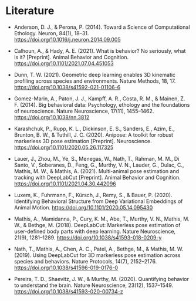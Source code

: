 # Literature

* Anderson, D. J., & Perona, P. (2014). Toward a Science of Computational Ethology. Neuron, 84(1), 18–31. https://doi.org/10.1016/j.neuron.2014.09.005

* Calhoun, A., & Hady, A. E. (2021). What is behavior? No seriously, what is it? [Preprint]. Animal Behavior and Cognition. https://doi.org/10.1101/2021.07.04.451053

* Dunn, T. W. (2021). Geometric deep learning enables 3D kinematic profiling across species and environments. Nature Methods, 18, 17. https://doi.org/10.1038/s41592-021-01106-6

* Gomez-Marin, A., Paton, J. J., Kampff, A. R., Costa, R. M., & Mainen, Z. F. (2014). Big behavioral data: Psychology, ethology and the foundations of neuroscience. Nature Neuroscience, 17(11), 1455–1462. https://doi.org/10.1038/nn.3812

* Karashchuk, P., Rupp, K. L., Dickinson, E. S., Sanders, E., Azim, E., Brunton, B. W., & Tuthill, J. C. (2020). Anipose: A toolkit for robust markerless 3D pose estimation [Preprint]. Neuroscience. https://doi.org/10.1101/2020.05.26.117325

* Lauer, J., Zhou, M., Ye, S., Menegas, W., Nath, T., Rahman, M. M., Di Santo, V., Soberanes, D., Feng, G., Murthy, V. N., Lauder, G., Dulac, C., Mathis, M. W., & Mathis, A. (2021). Multi-animal pose estimation and tracking with DeepLabCut [Preprint]. Animal Behavior and Cognition. https://doi.org/10.1101/2021.04.30.442096

* Luxem, K., Fuhrmann, F., Kürsch, J., Remy, S., & Bauer, P. (2020). Identifying Behavioral Structure from Deep Variational Embeddings of Animal Motion. https://doi.org/10.1101/2020.05.14.095430

* Mathis, A., Mamidanna, P., Cury, K. M., Abe, T., Murthy, V. N., Mathis, M. W., & Bethge, M. (2018). DeepLabCut: Markerless pose estimation of user-defined body parts with deep learning. Nature Neuroscience, 21(9), 1281–1289. https://doi.org/10.1038/s41593-018-0209-y

* Nath, T., Mathis, A., Chen, A. C., Patel, A., Bethge, M., & Mathis, M. W. (2019). Using DeepLabCut for 3D markerless pose estimation across species and behaviors. Nature Protocols, 14(7), 2152–2176. https://doi.org/10.1038/s41596-019-0176-0

* Pereira, T. D., Shaevitz, J. W., & Murthy, M. (2020). Quantifying behavior to understand the brain. Nature Neuroscience, 23(12), 1537–1549. https://doi.org/10.1038/s41593-020-00734-z
